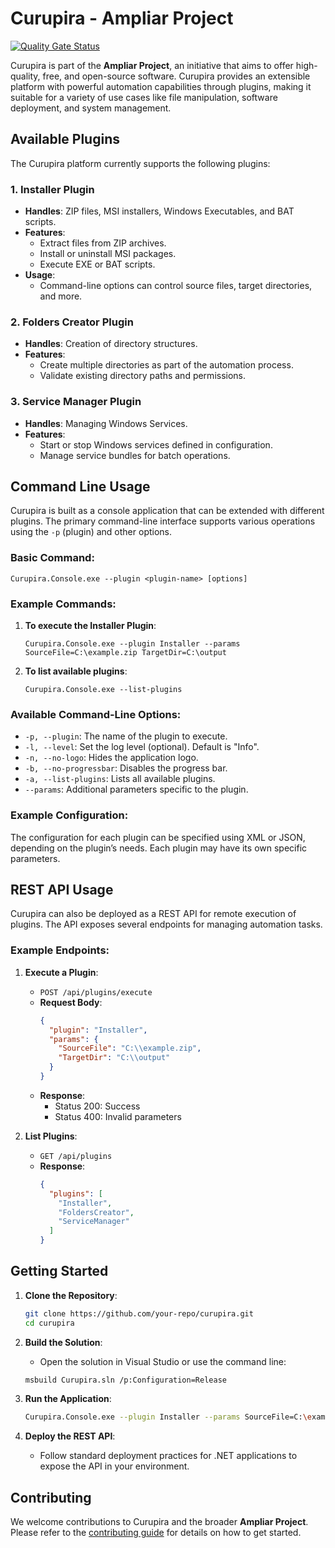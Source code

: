 # Curupira - Ampliar Project

[![Quality Gate Status](https://sonarcloud.io/api/project_badges/measure?project=tiglate_Curupira&metric=alert_status)](https://sonarcloud.io/summary/new_code?id=tiglate_Curupira)

Curupira is part of the **Ampliar Project**, an initiative that aims to offer high-quality, free, and open-source software. Curupira provides an extensible platform with powerful automation capabilities through plugins, making it suitable for a variety of use cases like file manipulation, software deployment, and system management.

## Available Plugins

The Curupira platform currently supports the following plugins:

### 1. **Installer Plugin**
   - **Handles**: ZIP files, MSI installers, Windows Executables, and BAT scripts.
   - **Features**:
     - Extract files from ZIP archives.
     - Install or uninstall MSI packages.
     - Execute EXE or BAT scripts.
   - **Usage**:
     - Command-line options can control source files, target directories, and more.

### 2. **Folders Creator Plugin**
   - **Handles**: Creation of directory structures.
   - **Features**:
     - Create multiple directories as part of the automation process.
     - Validate existing directory paths and permissions.

### 3. **Service Manager Plugin**
   - **Handles**: Managing Windows Services.
   - **Features**:
     - Start or stop Windows services defined in configuration.
     - Manage service bundles for batch operations.

## Command Line Usage

Curupira is built as a console application that can be extended with different plugins. The primary command-line interface supports various operations using the `-p` (plugin) and other options.

### Basic Command:
```
Curupira.Console.exe --plugin <plugin-name> [options]
```

### Example Commands:
1. **To execute the Installer Plugin**:
    ```
    Curupira.Console.exe --plugin Installer --params SourceFile=C:\example.zip TargetDir=C:\output
    ```
2. **To list available plugins**:
    ```
    Curupira.Console.exe --list-plugins
    ```

### Available Command-Line Options:
- `-p, --plugin`: The name of the plugin to execute.
- `-l, --level`: Set the log level (optional). Default is "Info".
- `-n, --no-logo`: Hides the application logo.
- `-b, --no-progressbar`: Disables the progress bar.
- `-a, --list-plugins`: Lists all available plugins.
- `--params`: Additional parameters specific to the plugin.

### Example Configuration:
The configuration for each plugin can be specified using XML or JSON, depending on the plugin’s needs. Each plugin may have its own specific parameters.

## REST API Usage

Curupira can also be deployed as a REST API for remote execution of plugins. The API exposes several endpoints for managing automation tasks.

### Example Endpoints:
1. **Execute a Plugin**:
   - `POST /api/plugins/execute`
   - **Request Body**:
     ```json
     {
       "plugin": "Installer",
       "params": {
         "SourceFile": "C:\\example.zip",
         "TargetDir": "C:\\output"
       }
     }
     ```
   - **Response**:
     - Status 200: Success
     - Status 400: Invalid parameters

2. **List Plugins**:
   - `GET /api/plugins`
   - **Response**:
     ```json
     {
       "plugins": [
         "Installer",
         "FoldersCreator",
         "ServiceManager"
       ]
     }
     ```

## Getting Started

1. **Clone the Repository**:
    ```bash
    git clone https://github.com/your-repo/curupira.git
    cd curupira
    ```

2. **Build the Solution**:
    - Open the solution in Visual Studio or use the command line:
    ```bash
    msbuild Curupira.sln /p:Configuration=Release
    ```

3. **Run the Application**:
    ```bash
    Curupira.Console.exe --plugin Installer --params SourceFile=C:\example.zip TargetDir=C:\output
    ```

4. **Deploy the REST API**:
    - Follow standard deployment practices for .NET applications to expose the API in your environment.

## Contributing

We welcome contributions to Curupira and the broader **Ampliar Project**. Please refer to the [contributing guide](CONTRIBUTING.md) for details on how to get started.
